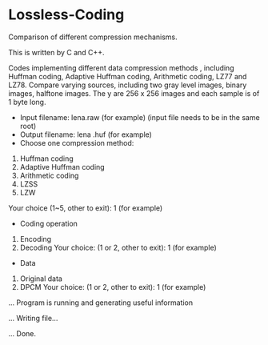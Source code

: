 # Lossless-Coding
Comparison of different compression mechanisms.

This is written by C and C++.

Codes implementing different data compression methods , including Huffman coding, Adaptive Huffman coding, Arithmetic coding, LZ77 and
LZ78. Compare varying sources, including two gray level images, binary images, halftone images. The y are 256 x 256 images and each sample is of 1 byte long.

* Input filename: lena.raw (for example) (input file needs to be in the same root)
* Output filename: lena .huf (for example)
* Choose one compression method:
1) Huffman coding
2) Adaptive Huffman coding
3) Arithmetic coding
4) LZSS
5) LZW

Your choice (1~5, other to exit): 1 (for example)
* Coding operation
1) Encoding
2) Decoding
Your choice: (1 or 2, other to exit): 1 (for example)

* Data
1) Original data
2) DPCM
Your choice: (1 or 2, other to exit): 1 (for example)

... Program is running and generating useful information

... Writing file...

... Done.
